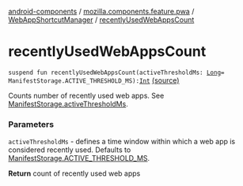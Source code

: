 [android-components](../../index.md) / [mozilla.components.feature.pwa](../index.md) / [WebAppShortcutManager](index.md) / [recentlyUsedWebAppsCount](./recently-used-web-apps-count.md)

# recentlyUsedWebAppsCount

`suspend fun recentlyUsedWebAppsCount(activeThresholdMs: `[`Long`](https://kotlinlang.org/api/latest/jvm/stdlib/kotlin/-long/index.html)` = ManifestStorage.ACTIVE_THRESHOLD_MS): `[`Int`](https://kotlinlang.org/api/latest/jvm/stdlib/kotlin/-int/index.html) [(source)](https://github.com/mozilla-mobile/android-components/blob/master/components/feature/pwa/src/main/java/mozilla/components/feature/pwa/WebAppShortcutManager.kt#L223)

Counts number of recently used web apps. See [ManifestStorage.activeThresholdMs](#).

### Parameters

`activeThresholdMs` - defines a time window within which a web app is considered recently used.
Defaults to [ManifestStorage.ACTIVE_THRESHOLD_MS](../-manifest-storage/-a-c-t-i-v-e_-t-h-r-e-s-h-o-l-d_-m-s.md).

**Return**
count of recently used web apps

